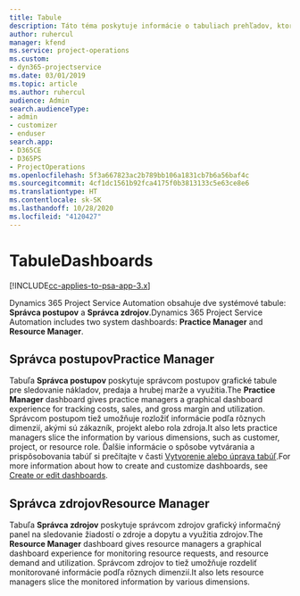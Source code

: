 ```yaml
---
title: Tabule
description: Táto téma poskytuje informácie o tabuliach prehľadov, ktoré sú zahrnuté Dynamics 365 Project Service Automation.
author: ruhercul
manager: kfend
ms.service: project-operations
ms.custom:
- dyn365-projectservice
ms.date: 03/01/2019
ms.topic: article
ms.author: ruhercul
audience: Admin
search.audienceType:
- admin
- customizer
- enduser
search.app:
- D365CE
- D365PS
- ProjectOperations
ms.openlocfilehash: 5f3a667823ac2b789bb106a1831cb7b6a56baf4c
ms.sourcegitcommit: 4cf1dc1561b92fca4175f0b3813133c5e63ce8e6
ms.translationtype: HT
ms.contentlocale: sk-SK
ms.lasthandoff: 10/28/2020
ms.locfileid: "4120427"
---
```

# <a name="dashboards"></a><span data-ttu-id="1b032-103">Tabule</span><span class="sxs-lookup"><span data-stu-id="1b032-103">Dashboards</span></span>

[!INCLUDE[cc-applies-to-psa-app-3.x](../includes/cc-applies-to-psa-app-3x.md)]

<span data-ttu-id="1b032-104">Dynamics 365 Project Service Automation obsahuje dve systémové tabule: **Správca postupov** a **Správca zdrojov**.</span><span class="sxs-lookup"><span data-stu-id="1b032-104">Dynamics 365 Project Service Automation includes two system dashboards: **Practice Manager** and **Resource Manager**.</span></span>

## <a name="practice-manager"></a><span data-ttu-id="1b032-105">Správca postupov</span><span class="sxs-lookup"><span data-stu-id="1b032-105">Practice Manager</span></span> 

<span data-ttu-id="1b032-106">Tabuľa **Správca postupov** poskytuje správcom postupov grafické tabule pre sledovanie nákladov, predaja a hrubej marže a využitia.</span><span class="sxs-lookup"><span data-stu-id="1b032-106">The **Practice Manager** dashboard gives practice managers a graphical dashboard experience for tracking costs, sales, and gross margin and utilization.</span></span> <span data-ttu-id="1b032-107">Správcom postupom tiež umožňuje rozložiť informácie podľa rôznych dimenzií, akými sú zákazník, projekt alebo rola zdroja.</span><span class="sxs-lookup"><span data-stu-id="1b032-107">It also lets practice managers slice the information by various dimensions, such as customer, project, or resource role.</span></span> <span data-ttu-id="1b032-108">Ďalšie informácie o spôsobe vytvárania a prispôsobovania tabúľ si prečítajte v časti [Vytvorenie alebo úprava tabúľ](https://docs.microsoft.com/dynamics365/customerengagement/on-premises/customize/create-edit-dashboards).</span><span class="sxs-lookup"><span data-stu-id="1b032-108">For more information about how to create and customize dashboards, see [Create or edit dashboards](https://docs.microsoft.com/dynamics365/customerengagement/on-premises/customize/create-edit-dashboards).</span></span>

## <a name="resource-manager"></a><span data-ttu-id="1b032-109">Správca zdrojov</span><span class="sxs-lookup"><span data-stu-id="1b032-109">Resource Manager</span></span> 

<span data-ttu-id="1b032-110">Tabuľa **Správca zdrojov** poskytuje správcom zdrojov grafický informačný panel na sledovanie žiadostí o zdroje a dopytu a využitia zdrojov.</span><span class="sxs-lookup"><span data-stu-id="1b032-110">The **Resource Manager** dashboard gives resource managers a graphical dashboard experience for monitoring resource requests, and resource demand and utilization.</span></span> <span data-ttu-id="1b032-111">Správcom zdrojov to tiež umožňuje rozdeliť monitorované informácie podľa rôznych dimenzií.</span><span class="sxs-lookup"><span data-stu-id="1b032-111">It also lets resource managers slice the monitored information by various dimensions.</span></span>
